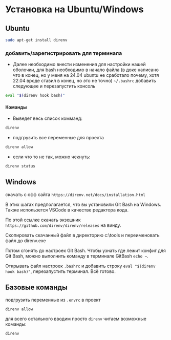 # Установка на Ubuntu/Windows

## Ubuntu

```bash
sudo apt-get install direnv
```

### добавить/зарегистрировать для терминала

- Далее необходимо внести изменения для настройки нашей оболочки, для bash необходимо в начало файла (в доке написано что в конец, но у меня на 24.04 ubuntu не сработало почему, хотя 22.04 вроде ставил в конец, но это не точно) ```~/.bashrc``` добавить следующее и перезапустить консоль

```bash
eval "$(direnv hook bash)"
```

#### Команды

- Выведет весь список комманд:

```bash
direnv
```

- подгрузить все переменные для проекта

```bash
direnv allow
```

- если что то не так, можно чекнуть:

```bash
direnv status
```

## Windows

скачать с офф сайта `https://direnv.net/docs/installation.html`

В этих шагах предполагается, что вы установили Git Bash на Windows. Также использется VSCode в качестве редактора кода.

По этой ссылке скачать экзешник `https://github.com/direnv/direnv/releases` на винду.

Скопировать скачанный файл в директорию c:\tools и переименовать файл до direnv.exe

Потом сгонять до настроек Git Bash. Чтобы узнать где лежит конфиг для Git Bash, можно выполнить команду в терминале GitBash `echo ~`.

Открывать файл настроек `.bashrc` и добавить строку `eval "$(direnv hook bash)"`, перезапустить терминал. Всё готово.

## Базовые команды

подгрузить переменные из `.envrc` в проект

```bash
direnv allow
```

для всего остального вводим просто `direnv` читаем возможные команды:

```bash
direnv
```
